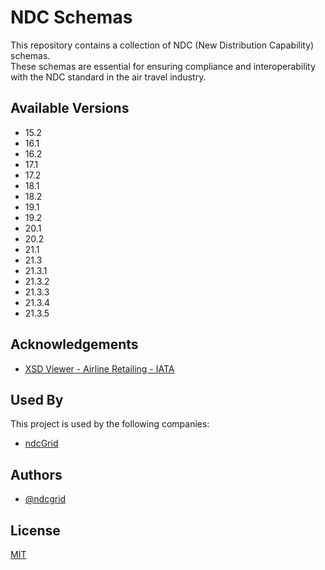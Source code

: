 
# NDC Schemas

This repository contains a collection of NDC (New Distribution Capability) schemas.\
These schemas are essential for ensuring compliance and interoperability with the NDC standard in the air travel industry.

## Available Versions
- 15.2
- 16.1
- 16.2
- 17.1
- 17.2
- 18.1
- 18.2
- 19.1
- 19.2
- 20.1
- 20.2
- 21.1
- 21.3
- 21.3.1
- 21.3.2
- 21.3.3
- 21.3.4
- 21.3.5
## Acknowledgements

 - [XSD Viewer - Airline Retailing - IATA](https://retailing.iata.org/tools/xsd_viewer/)


## Used By

This project is used by the following companies:

- [ndcGrid](https://www.ndcgrid.com)


## Authors

- [@ndcgrid](https://www.github.com/ndcgrid)
## License

[MIT](https://choosealicense.com/licenses/mit/)

